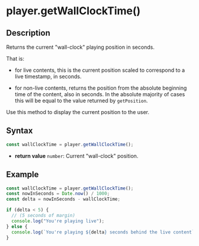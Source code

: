 # player.getWallClockTime()

## Description

Returns the current "wall-clock" playing position in seconds.

That is:

- for live contents, this is the current position scaled to correspond to a
  live timestamp, in seconds.

- for non-live contents, returns the position from the absolute beginning time
  of the content, also in seconds. In the absolute majority of cases this will
  be equal to the value returned by `getPosition`.

Use this method to display the current position to the user.

## Syntax

```js
const wallClockTime = player.getWallClockTime();
```

  - **return value** `number`: Current "wall-clock" position.

## Example

```js
const wallClockTime = player.getWallClockTime();
const nowInSeconds = Date.now() / 1000;
const delta = nowInSeconds - wallClockTime;

if (delta < 5) {
  // (5 seconds of margin)
  console.log("You're playing live");
} else {
  console.log(`You're playing ${delta} seconds behind the live content`);
}
```
